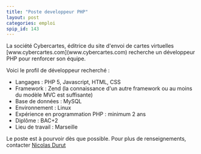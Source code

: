 ```yaml
---
title: "Poste developpeur PHP"
layout: post
categories: emploi
spip_id: 143
---
```

<div class="chapo">
La société Cybercartes, éditrice du site d'envoi de cartes virtuelles [www.cybercartes.com](www.cybercartes.com) recherche un développeur PHP pour renforcer son équipe.
</div>

Voici le profil de développeur recherché :
- Langages : PHP 5, Javascript, HTML, CSS
- Framework : Zend (la connaissance d'un autre framework ou au moins du modèle MVC est suffisante)
- Base de données : MySQL
- Environnement : Linux
- Expérience en programmation PHP : minimum 2 ans
- Diplôme : BAC+2
- Lieu de travail : Marseille

Le poste est à pourvoir dès que possible. Pour plus de renseignements, contacter [Nicolas Durut](nico@cybercartes.com)
